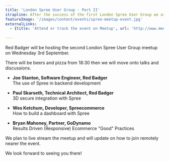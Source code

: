 ```yaml
---
title: 'London Spree User Group - Part II'
strapline: After the success of the first London Spree User Group we are back with the second instalment
featureImage: '/images/content/events/spree-meetup-event.jpg'
externalLinks:
  - {title: 'Attend or track the event on Meetup', url: 'http://www.meetup.com/London-Spree-Commerce-User-Group/events/183240642/'}
  
---
```


Red Badger will be hosting the second London Spree User Group meetup on Wednesday 3rd September.  

There will be beers and pizza from 18:30 then we will move onto talks and discussions. 

* __Joe Stanton, Software Engineer, Red Badger__  
The use of Spree in backend development 

* __Paul Skarseth, Technical Architect, Red Badger__  
3D secure integration with Spree

* __Wes Ketchum, Developer, Spreecommerce__  
How to build a dashboard with Spree

* __Bryan Mahoney, Partner, GoDynamo__  
Results Driven (Responsive) Ecommerce "Good" Practices

We plan to live stream the meetup and will update on how to join remotely nearer the event.  

We look forward to seeing you there!